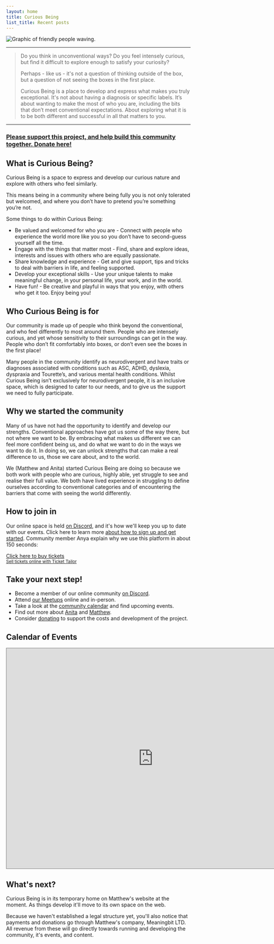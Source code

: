 ```yaml
---
layout: home
title: Curious Being
list_title: Recent posts
---
```


![Graphic of friendly people waving.](https://curiousbeing.org/assets/img/Curious%20Being%20Header.png) 

---
> Do you think in unconventional ways? Do you feel intensely curious, but find it difficult to explore enough to satisfy your curiosity?
>
> Perhaps - like us - it's not a question of thinking outside of the box, but a question of not seeing the boxes in the first place.
>
> Curious Being is a place to develop and express what makes you truly exceptional. It's not about having a diagnosis or specific labels. It’s about wanting to make the most of who you are, including the bits that don’t meet conventional expectations. About exploring what it is to be both different and successful in all that matters to you.

---

### [Please support this project, and help build this community together. Donate here!](https://buy.stripe.com/fZe2aW9Y45491oscMM)

## What is Curious Being?

Curious Being is a space to express and develop our curious nature and explore with others who feel similarly. 

This means being in a community where being fully you is not only tolerated but welcomed, and where you don’t have to pretend you’re something you’re not.

Some things to do within Curious Being:

- Be valued and welcomed for who you are - Connect with people who experience the world more like you so you don’t have to second-guess yourself all the time.
- Engage with the things that matter most  - Find, share and explore ideas, interests and issues with others who are equally passionate.
- Share knowledge and experience - Get and give support, tips and tricks to deal with barriers in life, and feeling supported.
- Develop your exceptional skills - Use your unique talents to make meaningful change, in your personal life, your work, and in the world.
- Have fun! - Be creative and playful in ways that you enjoy, with others who get it too. Enjoy being you!

## Who Curious Being is for

Our community is made up of people who think beyond the conventional, and who feel differently to most around them. People who are intensely curious, and yet whose sensitivity to their surroundings can get in the way. People who don’t fit comfortably into boxes, or don’t even see the boxes in the first place!

Many people in the community identify as neurodivergent and have traits or diagnoses associated with conditions such as ASC, ADHD, dyslexia, dyspraxia and Tourette’s, and various mental health conditions. Whilst Curious Being isn’t exclusively for neurodivergent people, it is an inclusive space, which is designed to cater to our needs, and to give us the support we need to fully participate.

## Why we started the community

Many of us have not had the opportunity to identify and develop our strengths. Conventional approaches have got us some of the way there, but not where we want to be. By embracing what makes us different we can feel more confident being us, and do what we want to do in the ways we want to do it. In doing so, we can unlock strengths that can make a real difference to us, those we care about, and to the world.

We (Matthew and Anita) started Curious Being are doing so because we both work with people who are curious, highly able, yet struggle to see and realise their full value. We both have lived experience in struggling to define ourselves according to conventional categories and of encountering the barriers that come with seeing the world differently.

## How to join in

Our online space is held [on Discord](https://discord.gg/rgZbWTQxVF), and it's how we'll keep you up to date with our events. Click here to learn more [about how to sign up and get started](https://curiousbeing.org/2023/09/07/Join-us-on-discord.html). Community member Anya explain why we use this platform in about 150 seconds:

<!-- Ticket Tailor Widget. Paste this into your website where you want the widget to appear. Do not change the code or the widget may not work properly. -->
<div class="tt-widget"><div class="tt-widget-fallback"><p><a href="https://www.tickettailor.com/all-tickets/curiousbeing/?ref=website_widget&show_search_filter=true&show_date_filter=true&show_sort=true" target="_blank">Click here to buy tickets</a><br /><small><a href="https://www.tickettailor.com?rf=wdg_144710" class="tt-widget-powered">Sell tickets online with Ticket Tailor</a></small></p></div><script src="https://cdn.tickettailor.com/js/widgets/min/widget.js" data-url="https://www.tickettailor.com/all-tickets/curiousbeing/?ref=website_widget&show_search_filter=true&show_date_filter=true&show_sort=true" data-type="inline" data-inline-minimal="true" data-inline-show-logo="false" data-inline-bg-fill="false" data-inline-inherit-ref-from-url-param="" data-inline-ref="website_widget"></script></div><!-- End of Ticket Tailor Widget -->

## Take your next step!

- Become a member of our online community [on Discord](https://discord.gg/rgZbWTQxVF).
- Attend [our Meetups](https://www.meetup.com/curious-being/) online and in-person.
- Take a look at the [community calendar](https://calendar.google.com/calendar/embed?src=c_37b7e85c1a8e8f45692e210211bc773bec508811ed9a583a9a0d7aaefa52331d%40group.calendar.google.com&ctz=Europe%2FLondon) and find upcoming events.
- Find out more about [Anita](https://www.linkedin.com/in/anitatoze-psychotherapist-consultant/) and [Matthew](https://www.linkedin.com/in/matthew-bellringer/).
- Consider [donating](https://buy.stripe.com/fZe2aW9Y45491oscMM) to support the costs and development of the project.

## Calendar of Events

<iframe src="https://calendar.google.com/calendar/embed?height=600&wkst=1&bgcolor=%23ffffff&ctz=Europe%2FLondon&src=Y18zN2I3ZTg1YzFhOGU4ZjQ1NjkyZTIxMDIxMWJjNzczYmVjNTA4ODExZWQ5YTU4M2E5YTBkN2FhZWZhNTIzMzFkQGdyb3VwLmNhbGVuZGFyLmdvb2dsZS5jb20&color=%23EF6C00" style="border:solid 1px #777" width="800" height="600" frameborder="0" scrolling="no"></iframe>

## What's next?

Curious Being is in its temporary home on Matthew's website at the moment. As things develop it'll move to its own space on the web.

Because we haven't established a legal structure yet, you'll also notice that payments and donations go through Matthew's company, Meaningbit LTD. All revenue from these will go directly towards running and developing the community, it's events, and content.
